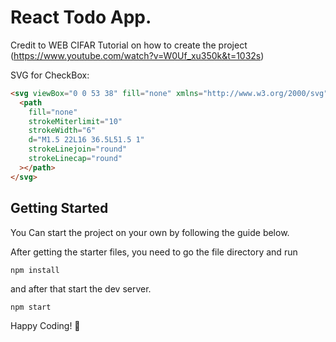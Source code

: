 # React Todo App.

Credit to WEB CIFAR Tutorial on how to create the project
(https://www.youtube.com/watch?v=W0Uf_xu350k&t=1032s)

SVG for CheckBox:

```html
<svg viewBox="0 0 53 38" fill="none" xmlns="http://www.w3.org/2000/svg">
  <path
    fill="none"
    strokeMiterlimit="10"
    strokeWidth="6"
    d="M1.5 22L16 36.5L51.5 1"
    strokeLinejoin="round"
    strokeLinecap="round"
  ></path>
</svg>
```

## Getting Started

You Can start the project on your own by following the guide below.

After getting the starter files, you need to go the file directory and run

```shell
npm install
```

and after that start the dev server.

```shell
npm start
```

Happy Coding! 🚀
